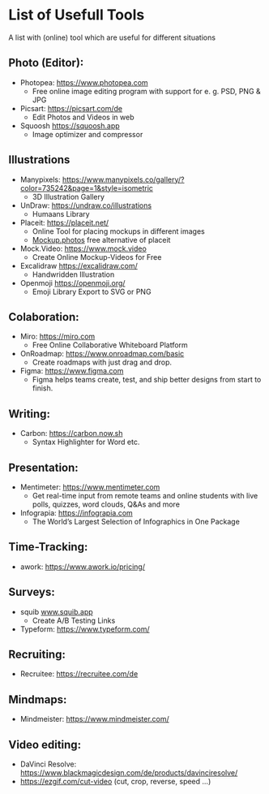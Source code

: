# List of Usefull Tools
A list with (online) tool which are useful for different situations

## Photo (Editor):
- Photopea: https://www.photopea.com
  - Free online image editing program with support for e. g. PSD, PNG & JPG 
- Picsart: https://picsart.com/de
  - Edit Photos and Videos in web
- Squoosh https://squoosh.app
  - Image optimizer and compressor   
  
## Illustrations
- Manypixels: https://www.manypixels.co/gallery/?color=735242&page=1&style=isometric
  - 3D Illustration Gallery
- UnDraw: https://undraw.co/illustrations
  - Humaans Library
- Placeit: https://placeit.net/
  - Online Tool for placing mockups in different images
  - [Mockup.photos](https://mockup.photos/) free alternative of placeit
- Mock.Video: https://www.mock.video
  - Create Online Mockup-Videos for Free
- Excalidraw https://excalidraw.com/
  - Handwridden Illustration
- Openmoji https://openmoji.org/
  - Emoji Library Export to SVG or PNG  

## Colaboration:
- Miro: https://miro.com
  - Free Online Collaborative Whiteboard Platform
- OnRoadmap: https://www.onroadmap.com/basic
  - Create roadmaps with just drag and drop.
- Figma: https://www.figma.com
  - Figma helps teams create, test, and ship better designs from start to finish. 
  
## Writing:
- Carbon: https://carbon.now.sh
  - Syntax Highlighter for Word etc.

## Presentation: 
- Mentimeter: https://www.mentimeter.com
  - Get real-time input from remote teams and online students with live polls, quizzes, word clouds, Q&As and more
- Infograpia: https://infograpia.com
  - The World’s Largest Selection of Infographics in One Package

## Time-Tracking:
- awork: https://www.awork.io/pricing/

## Surveys:
- squib www.squib.app
  - Create A/B Testing Links
- Typeform: https://www.typeform.com/

## Recruiting:
- Recruitee: https://recruitee.com/de

## Mindmaps:
- Mindmeister: https://www.mindmeister.com/

## Video editing:
- DaVinci Resolve: https://www.blackmagicdesign.com/de/products/davinciresolve/
- https://ezgif.com/cut-video (cut, crop, reverse, speed ...)
